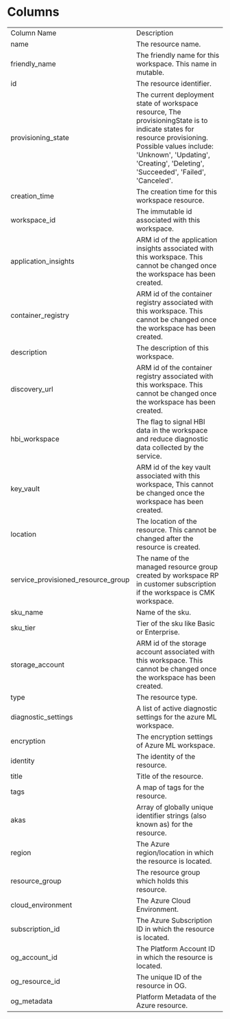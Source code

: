 # Columns  

<table>
	<tr><td>Column Name</td><td>Description</td></tr>
	<tr><td>name</td><td>The resource name.</td></tr>
	<tr><td>friendly_name</td><td>The friendly name for this workspace. This name in mutable.</td></tr>
	<tr><td>id</td><td>The resource identifier.</td></tr>
	<tr><td>provisioning_state</td><td>The current deployment state of workspace resource, The provisioningState is to indicate states for resource provisioning. Possible values include: &#39;Unknown&#39;, &#39;Updating&#39;, &#39;Creating&#39;, &#39;Deleting&#39;, &#39;Succeeded&#39;, &#39;Failed&#39;, &#39;Canceled&#39;.</td></tr>
	<tr><td>creation_time</td><td>The creation time for this workspace resource.</td></tr>
	<tr><td>workspace_id</td><td>The immutable id associated with this workspace.</td></tr>
	<tr><td>application_insights</td><td>ARM id of the application insights associated with this workspace. This cannot be changed once the workspace has been created.</td></tr>
	<tr><td>container_registry</td><td>ARM id of the container registry associated with this workspace. This cannot be changed once the workspace has been created.</td></tr>
	<tr><td>description</td><td>The description of this workspace.</td></tr>
	<tr><td>discovery_url</td><td>ARM id of the container registry associated with this workspace. This cannot be changed once the workspace has been created.</td></tr>
	<tr><td>hbi_workspace</td><td>The flag to signal HBI data in the workspace and reduce diagnostic data collected by the service.</td></tr>
	<tr><td>key_vault</td><td>ARM id of the key vault associated with this workspace, This cannot be changed once the workspace has been created.</td></tr>
	<tr><td>location</td><td>The location of the resource. This cannot be changed after the resource is created.</td></tr>
	<tr><td>service_provisioned_resource_group</td><td>The name of the managed resource group created by workspace RP in customer subscription if the workspace is CMK workspace.</td></tr>
	<tr><td>sku_name</td><td>Name of the sku.</td></tr>
	<tr><td>sku_tier</td><td>Tier of the sku like Basic or Enterprise.</td></tr>
	<tr><td>storage_account</td><td>ARM id of the storage account associated with this workspace. This cannot be changed once the workspace has been created.</td></tr>
	<tr><td>type</td><td>The resource type.</td></tr>
	<tr><td>diagnostic_settings</td><td>A list of active diagnostic settings for the azure ML workspace.</td></tr>
	<tr><td>encryption</td><td>The encryption settings of Azure ML workspace.</td></tr>
	<tr><td>identity</td><td>The identity of the resource.</td></tr>
	<tr><td>title</td><td>Title of the resource.</td></tr>
	<tr><td>tags</td><td>A map of tags for the resource.</td></tr>
	<tr><td>akas</td><td>Array of globally unique identifier strings (also known as) for the resource.</td></tr>
	<tr><td>region</td><td>The Azure region/location in which the resource is located.</td></tr>
	<tr><td>resource_group</td><td>The resource group which holds this resource.</td></tr>
	<tr><td>cloud_environment</td><td>The Azure Cloud Environment.</td></tr>
	<tr><td>subscription_id</td><td>The Azure Subscription ID in which the resource is located.</td></tr>
	<tr><td>og_account_id</td><td>The Platform Account ID in which the resource is located.</td></tr>
	<tr><td>og_resource_id</td><td>The unique ID of the resource in OG.</td></tr>
	<tr><td>og_metadata</td><td>Platform Metadata of the Azure resource.</td></tr>
</table>